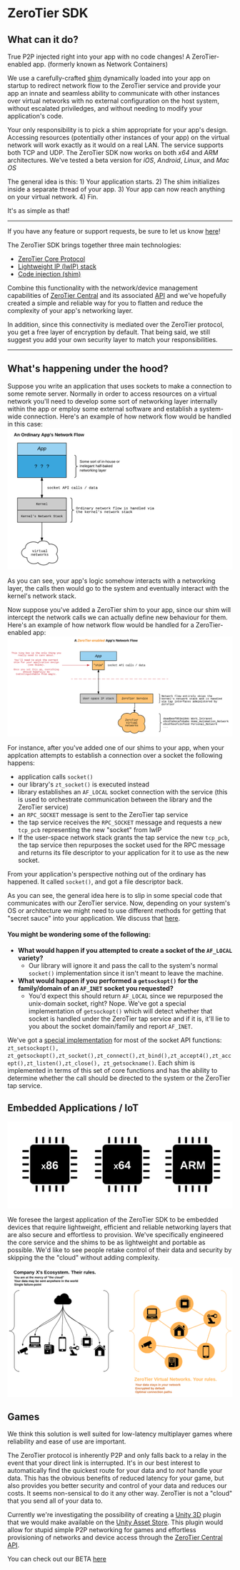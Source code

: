 # ZeroTier SDK

## What can it do?
True P2P injected right into your app with no code changes! A ZeroTier-enabled app. 
(formerly known as Network Containers)

We use a carefully-crafted [shim](doc/netcon/shims.md) dynamically loaded into your app on startup to redirect network flow to the ZeroTier service and provide your app an innate and seamless ability to communicate with other instances over virtual networks with no external configuration on the host system, without escalated priviledges, and without needing to modify your application's code. 

Your only responsibility is to pick a shim appropriate for your app's design. Accessing resources (potentially other instances of your app) on the virtual network will work exactly as it would on a real LAN. The service supports both TCP and UDP. The ZeroTier SDK now works on both *x64* and *ARM* architectures. We've tested a beta version for *iOS*, *Android*, *Linux*, and *Mac OS*

The general idea is this:
	1) Your application starts.
	2) The shim initializes inside a separate thread of your app.
	3) Your app can now reach anything on your virtual network. 
	4) Fin.

It's as simple as that!

***

If you have any feature or support requests, be sure to let us know [here](https://www.zerotier.com/community/)!

The ZeroTier SDK brings together three main technologies:
 - [ZeroTier Core Protocol](https://github.com/zerotier/ZeroTierOne)
 - [Lightweight IP (lwIP) stack](http://savannah.nongnu.org/projects/lwip/)
 - [Code injection (shim)](shims_zt_sdk.md)

Combine this functionality with the network/device management capabilities of [ZeroTier Central](https://my.zerotier.com) and its associated [API](https://my.zerotier.com/help/api) and we've hopefully created a simple and reliable way for you to flatten and reduce the complexity of your app's networking layer.

In addition, since this connectivity is mediated over the ZeroTier protocol, you get a free layer of encryption by default. That being said, we still suggest you add your own security layer to match your responsibilities.

***
## What's happening under the hood?

Suppose you write an application that uses sockets to make a connection to some remote server. Normally in order to access resources on a virtual network you'll need to develop some sort of networking layer internally within the app or employ some external software and establish a system-wide connection. Here's an example of how network flow would be handled in this case:
![Image](img/app_flow.png)

As you can see, your app's logic somehow interacts with a networking layer, the calls then would go to the system and eventually interact with the kernel's network stack. 

Now suppose you've added a ZeroTier shim to your app, since our shim will intercept the network calls we can actually define new behaviour for them. Here's an example of how network flow would be handled for a ZeroTier-enabled app:
![Image](img/zt_app_flow.png)

For instance, after you've added one of our shims to your app, when your applcation attempts to establish a connection over a socket the following happens:

- application calls `socket()`
- our library's `zt_socket()` is executed instead
-  library establishes an `AF_LOCAL` socket connection with the service (this is used to orchestrate communication between the library and the ZeroTier service)
- an `RPC_SOCKET` message is sent to the ZeroTier tap service
- the tap service receives the `RPC_SOCKET` message and requests a new `tcp_pcb` representing the new "socket" from lwIP
- If the user-space network stack grants the tap service the new `tcp_pcb`, the tap service then repurposes the socket used for the RPC message and returns its file descriptor to your application for it to use as the new socket.

From your application's perspective nothing out of the ordinary has happened. It called `socket()`, and got a file descriptor back.

As you can see, the general idea here is to slip in some special code that communicates with our ZeroTier service. Now, depending on your system's OS or architecture we might need to use different methods for getting that "secret sauce" into your application. We discuss that [here](shims_zt_sdk.md).

#### You might be wondering some of the following:
- **What would happen if you attempted to create a socket of the `AF_LOCAL` variety?**
  - Our library will ignore it and pass the call to the system's normal `socket()` implementation since it isn't meant to leave the machine.
- **What would happen if you performed a `getsockopt()` for the family/domain of an `AF_INET` socket you requested?** 
  - You'd expect this should return `AF_LOCAL` since we repurposed the unix-domain socket, right? Nope. We've got a special implementation of `getsockopt()` which will detect whether that socket is handled under the ZeroTier tap service and if it is, it'll lie to you about the socket domain/family and report `AF_INET`. 

We've got a [special implementation](../src/SDK_Sockets.c) for most of the socket API functions: `zt_setsockopt(), zt_getsockopt(),zt_socket(),zt_connect(),zt_bind(),zt_accept4(),zt_accept(),zt_listen(),zt_close(),
zt_getsockname()`. Each shim is implemented in terms of this set of core functions and has the ability to determine whether the call should be directed to the system or the ZeroTier tap service.

## Embedded Applications / IoT
![Image](img/archs.png)

We foresee the largest application of the ZeroTier SDK to be embedded devices that require lightweight, efficient and reliable networking layers that are also secure and effortless to provision. We've specifically engineered the core service and the shims to be as lightweight and portable as possible. We'd like to see people retake control of their data and security by skipping the the "cloud" without adding complexity.

![Image](img/zt_why.png)

## Games
We think this solution is well suited for low-latency multiplayer games where reliability and ease of use are important.

The ZeroTier protocol is inherently P2P and only falls back to a relay in the event that your direct link is interrupted. It's in our best interest to automatically find the quickest route for your data and to *not* handle your data. This has the obvious benefits of reduced latency for your game, but also provides you better security and control of your data and reduces our costs. It seems non-sensical to do it any other way. ZeroTier is not a "cloud" that you send all of your data to.

Currently we're investigating the possibility of creating a [Unity 3D](https://unity3d.com/) plugin that we would make available on the [Unity Asset Store](https://www.assetstore.unity3d.com/en/). This plugin would allow for stupid simple P2P networking for games and effortless provisioning of networks and device access through the [ZeroTier Central API](https://my.zerotier.com/help/api).

You can check out our BETA [here](unity3d_zt_sdk.md)
